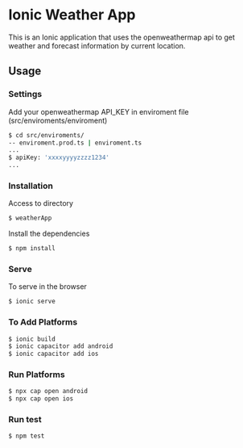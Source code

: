 # Ionic Weather App

This is an Ionic application that uses the openweathermap api to get weather and forecast information by current location.

## Usage

### Settings

Add your openweathermap API_KEY in enviroment file (src/enviroments/enviroment)

```sh
$ cd src/enviroments/
-- enviroment.prod.ts | enviroment.ts
...
$ apiKey: 'xxxxyyyyzzzz1234'
...
```

### Installation

Access to directory

```sh
$ weatherApp
```

Install the dependencies

```sh
$ npm install
```

### Serve

To serve in the browser

```sh
$ ionic serve
```

### To Add Platforms

```sh
$ ionic build
$ ionic capacitor add android
$ ionic capacitor add ios
```

### Run Platforms

```sh
$ npx cap open android
$ npx cap open ios
```

### Run test

```sh
$ npm test
```
